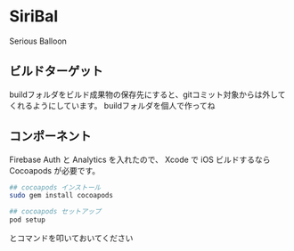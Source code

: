 # SiriBal
Serious Balloon

## ビルドターゲット

buildフォルダをビルド成果物の保存先にすると、gitコミット対象からは外してくれるようにしています。
buildフォルダを個人で作ってね

## コンポーネント

Firebase Auth と Analytics を入れたので、 Xcode で iOS ビルドするなら Cocoapods が必要です。

```sh
## cocoapods インストール
sudo gem install cocoapods

## cocoapods セットアップ
pod setup
```
とコマンドを叩いておいてください